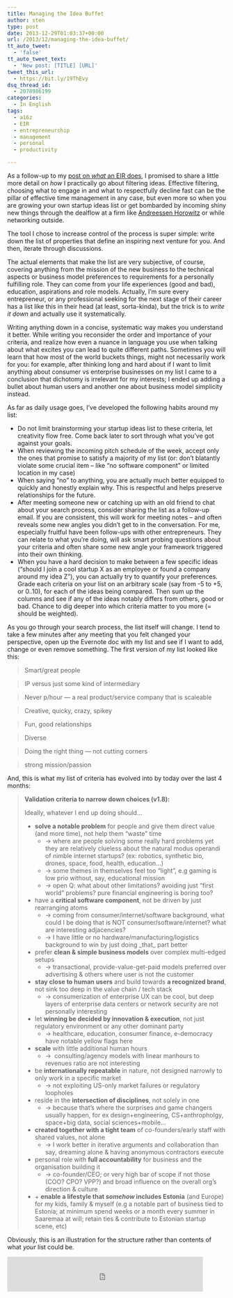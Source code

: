 ```yaml
---
title: Managing the Idea Buffet
author: sten
type: post
date: 2013-12-29T01:03:37+00:00
url: /2013/12/managing-the-idea-buffet/
tt_auto_tweet:
  - 'false'
tt_auto_tweet_text:
  - 'New post: [TITLE] [URL]'
tweet_this_url:
  - https://bit.ly/19ThEvy
dsq_thread_id:
  - 2078986199
categories:
  - In English
tags:
  - a16z
  - EIR
  - entrepreneurship
  - management
  - personal
  - productivity

---
```

As a follow-up to my [post on _what_ an EIR does][1], I promised to share a little more detail on _how_ I practically go about filtering ideas. Effective filtering, choosing what to engage in and what to respectfully decline fast can be the pillar of effective time management in any case, but even more so when you are growing your own startup ideas list or get bombarded by incoming shiny new things through the dealflow at a firm like [Andreessen Horowitz][2] or while networking outside.

The tool I chose to increase control of the process is super simple: write down the list of properties that define an inspiring next venture for you. And then, iterate through discussions.

<!--more-->

The actual elements that make the list are very subjective, of course, covering anything from the mission of the new business to the technical aspects or business model preferences to requirements for a personally fulfilling role. They can come from your life experiences (good and bad), education, aspirations and role models. Actually, I&#8217;m sure every entrepreneur, or any professional seeking for the next stage of their career has a list like this in their head (at least, sorta-kinda), but the trick is to _write it down_ and actually use it systematically.

Writing anything down in a concise, systematic way makes you understand it better. While writing you reconsider the order and importance of your criteria, and realize how even a nuance in language you use when talking about what excites you can lead to quite different paths. Sometimes you will learn that how most of the world buckets things, might not necessarily work for you: for example, after thinking long and hard about if I want to limit anything about consumer vs enterprise businesses on my list I came to a conclusion that dichotomy is irrelevant for my interests; I ended up adding a bullet about human users and another one about business model simplicity instead.

As far as daily usage goes, I&#8217;ve developed the following habits around my list:

  * Do not limit brainstorming your startup ideas list to these criteria, let creativity flow free. Come back later to sort through what you&#8217;ve got against your goals.
  * When reviewing the incoming pitch schedule of the week, accept only the ones that promise to satisfy a majority of my list (or: don&#8217;t blatantly violate some crucial item &#8211; like &#8220;no software component&#8221; or limited location in my case)
  * When saying &#8220;no&#8221; to anything, you are actually much better equipped to quickly and honestly explain why. This is respectful and helps preserve relationships for the future.
  * After meeting someone new or catching up with an old friend to chat about your search process, consider sharing the list as a follow-up email. If you are consistent, this will work for meeting notes &#8211; and often reveals some new angles you didn&#8217;t get to in the conversation. For me, especially fruitful have been follow-ups with other entrepreneurs. They can relate to what you&#8217;re doing, will ask smart probing questions about your criteria and often share some new angle your framework triggered into their own thinking.
  * When you have a hard decision to make between a few specific ideas (&#8220;should I join a cool startup X as an employee or found a company around my idea Z&#8221;), you can actually try to quantify your preferences. Grade each criteria on your list on an arbitrary scale (say from -5 to +5, or 0..10), for each of the ideas being compared. Then sum up the columns and see if any of the ideas notably differs from others, good or bad. Chance to dig deeper into which criteria matter to you more (= should be weighted).

As you go through your search process, the list itself will change. I tend to take a few minutes after any meeting that you felt changed your perspective, open up the Evernote doc with my list and see if I want to add, change or even remove something. The first version of my list looked like this:

> Smart/great people
  
> IP versus just some kind of intermediary
  
> Never p/hour &#8212; a real product/service company that is scaleable
  
> Creative, quicky, crazy, spikey
  
> Fun, good relationships
  
> Diverse
  
> Doing the right thing &#8212; not cutting corners
  
> strong mission/passion

And, this is what my list of criteria has evolved into by today over the last 4 months:

> **Validation criteria to narrow down choices (v1.8):**
> 
> Ideally, whatever I end up doing should…
> 
>   * **solve a notable problem** for people and give them direct value (and more time), not help them &#8220;waste&#8221; time 
>       * -> where are people solving some really hard problems yet they are relatively clueless about the natural modus operandi of nimble internet startups? (ex: robotics, synthetic bio, drones, space, food, health, education&#8230;)
>       * -> some themes in themselves feel too &#8220;light&#8221;, e.g gaming is low prio without, say, educational mission
>       * -> open Q: what about other limitations? avoiding just “first world&#8221; problems? pure financial engineering is boring too?
>   * have a **critical software component**, not be driven by just rearranging atoms 
>       * -> coming from consumer/internet/software background, what could I be doing that is NOT consumer/software/internet? what are interesting adjacencies?
>       * -> I have little or no hardware/manufacturing/logistics background to win by just doing \_that\_ part better
>   * prefer **clean & simple business models** over complex multi-edged setups 
>       * -> transactional, provide-value-get-paid models preferred over advertising & others where user is not the customer
>   * **stay close to human users** and build towards **a recognized brand**, not sink too deep in the value chain / tech stack 
>       * -> consumerization of enterprise UX can be cool, but deep layers of enterprise data centers or network security are not personally interesting
>   * let **winning be decided by innovation & execution**, not just regulatory environment or any other dominant party 
>       * -> healthcare, education, consumer finance, e-democracy have notable yellow flags here
>   * **scale** with little additional human hours 
>       * ->  consulting/agency models with linear manhours to revenues ratio are not interesting
>   * be **internationally repeatable** in nature, not designed narrowly to only work in a specific market 
>       * -> not exploiting US-only market failures or regulatory loopholes
>   * reside in the **intersection of disciplines**, not solely in one 
>       * -> because that&#8217;s where the surprises and game changers usually happen, for ex design+engineering, CS+anthropholgy, space+big data, social sciences+mobile&#8230;
>   * **created together with a tight team** of co-founders/early staff with shared values, not alone 
>       * -> I work better in iterative arguments and collaboration than say, dreaming alone & having anonymous contractors execute
>   * personal role with **full accountability** for business and the organisation building it 
>       * -> co-founder/CEO; or very high bar of scope if not those (COO? CPO? VPP?) and broad influence on the overall org&#8217;s direction & culture
>   * + **enable a lifestyle that _somehow_ includes Estonia** (and Europe) for my kids, family & myself (e.g a notable part of business tied to Estonia; at minimum spend weeks or a month every summer in Saaremaa at will; retain ties & contribute to Estonian startup scene, etc)

Obviously, this is an illustration for the structure rather than contents of what _your_ list could be.

<iframe src="http://www.facebook.com/plugins/like.php?href=http%3A%2F%2Fsten.tamkivi.com%2F2013%2F12%2Fmanaging-the-idea-buffet%2F&layout=standard&show_faces=true&width=450&action=like&colorscheme=light&height=80" scrolling="no" frameborder="0" style="border:none; overflow:hidden; width:450px; height:80px;" allowTransparency="true"></iframe>

 [1]: http://sten.tamkivi.com/2013/12/so-what-does-an-eir-actually-do/ "So… What Does an EIR Actually Do?"
 [2]: http://a16z.com